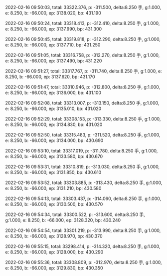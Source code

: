 2022-02-16 09:50:03, total: 33322.376, p: -311.500, delta:8.250 手, g:1.000, e: 8.250, b: -66.000, ep: 3138.020, bp: 431.190

2022-02-16 09:50:24, total: 33318.413, p: -312.410, delta:8.250 手, g:1.000, e: 8.250, b: -66.000, ep: 3137.990, bp: 431.300

2022-02-16 09:50:45, total: 33319.818, p: -312.290, delta:8.250 手, g:1.000, e: 8.250, b: -66.000, ep: 3137.710, bp: 431.250

2022-02-16 09:51:05, total: 33316.758, p: -312.270, delta:8.250 手, g:1.000, e: 8.250, b: -66.000, ep: 3137.490, bp: 431.220

2022-02-16 09:51:27, total: 33317.767, p: -311.740, delta:8.250 手, g:1.000, e: 8.250, b: -66.000, ep: 3137.620, bp: 431.170

2022-02-16 09:51:47, total: 33310.946, p: -312.800, delta:8.250 手, g:1.000, e: 8.250, b: -66.000, ep: 3136.000, bp: 431.100

2022-02-16 09:52:08, total: 33313.007, p: -313.150, delta:8.250 手, g:1.000, e: 8.250, b: -66.000, ep: 3135.010, bp: 431.020

2022-02-16 09:52:29, total: 33308.153, p: -313.330, delta:8.250 手, g:1.000, e: 8.250, b: -66.000, ep: 3134.830, bp: 431.020

2022-02-16 09:52:50, total: 33315.483, p: -311.520, delta:8.250 手, g:1.000, e: 8.250, b: -66.000, ep: 3134.000, bp: 430.690

2022-02-16 09:53:10, total: 33317.019, p: -311.780, delta:8.250 手, g:1.000, e: 8.250, b: -66.000, ep: 3133.580, bp: 430.670

2022-02-16 09:53:31, total: 33310.819, p: -313.030, delta:8.250 手, g:1.000, e: 8.250, b: -66.000, ep: 3131.850, bp: 430.610

2022-02-16 09:53:52, total: 33303.885, p: -313.430, delta:8.250 手, g:1.000, e: 8.250, b: -66.000, ep: 3131.210, bp: 430.580

2022-02-16 09:54:13, total: 33303.437, p: -314.060, delta:8.250 手, g:1.000, e: 8.250, b: -66.000, ep: 3130.500, bp: 430.570

2022-02-16 09:54:34, total: 33300.522, p: -313.600, delta:8.250 手, g:1.000, e: 8.250, b: -66.000, ep: 3128.320, bp: 430.240

2022-02-16 09:54:54, total: 33301.219, p: -313.990, delta:8.250 手, g:1.000, e: 8.250, b: -66.000, ep: 3128.970, bp: 430.370

2022-02-16 09:55:15, total: 33298.414, p: -314.320, delta:8.250 手, g:1.000, e: 8.250, b: -66.000, ep: 3128.000, bp: 430.290

2022-02-16 09:55:36, total: 33308.809, p: -312.970, delta:8.250 手, g:1.000, e: 8.250, b: -66.000, ep: 3129.830, bp: 430.350